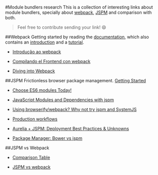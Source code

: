 #Module bundlers research
This is a collection of interesting links about module bundlers, specially about [webpack](http://webpack.github.io), [JSPM](http://jspm.io/) and comparison with both.

> Feel free to contribute sending your link! :smile:

##Webpack
Getting started by reading the [documentation](http://webpack.github.io/docs/), which also contains an [introduction](http://webpack.github.io/docs/what-is-webpack.html) and a [tutorial](http://webpack.github.io/docs/tutorials/getting-started/).

- [Introdução ao webpack](http://tableless.com.br/introducao-ao-webpack/)

- [Compilando el Frontend con webpack](https://medium.com/@sergiodxa/compilando-el-frontend-con-webpack-d251f7a632ec)

- [Diving into Webpack](https://web-design-weekly.com/2014/09/24/diving-webpack/)

##JSPM
Frictionless browser package management. [Getting Started](https://github.com/jspm/jspm-cli/blob/master/docs/getting-started.md)

- [Choose ES6 modules Today!](http://developer.telerik.com/featured/choose-es6-modules-today/)

- [JavaScript Modules and Dependencies with jspm](http://javascriptplayground.com/blog/2014/11/js-modules-jspm-systemjs/)

- [Using browserify/webpack? Why not try jspm and SystemJS](http://nervosax.com/2015/08/05/why-not-try-jspm-and-systemjs/)

- [Production workflows](https://github.com/jspm/jspm-cli/blob/master/docs/production-workflows.md)

- [Aurelia + JSPM: Deployment Best Practices & Unknowns](http://ilikekillnerds.com/2015/09/aurelia-jspm-deployment-best-practices-unknowns/)

- [Package Manager: Bower vs jspm](http://stackoverflow.com/questions/25416813/package-manager-bower-vs-jspm)

##JSPM vs Webpack

- [Comparison Table](https://webpack.github.io/docs/comparison.html)

- [JSPM vs webpack](http://ilikekillnerds.com/2015/07/jspm-vs-webpack/)
